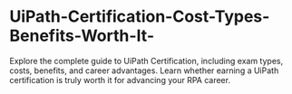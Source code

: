# UiPath-Certification-Cost-Types-Benefits-Worth-It-
Explore the complete guide to UiPath Certification, including exam types, costs, benefits, and career advantages. Learn whether earning a UiPath certification is truly worth it for advancing your RPA career.
